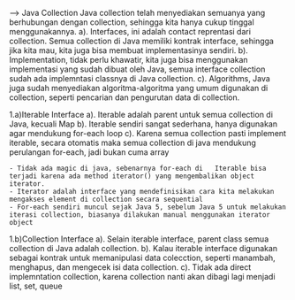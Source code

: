 --> Java Collection
    Java collection telah menyediakan semuanya yang berhubungan dengan collection, sehingga kita hanya cukup tinggal menggunakannya.
    a). Interfaces, ini adalah contact reprentasi dari collection. Semua collection di Java memiliki kontrak interface, sehingga jika kita mau, kita juga bisa membuat implementasinya sendiri.
    b). Implementation, tidak perlu khawatir, kita juga bisa menggunakan implementasi yang sudah dibuat oleh Java, semua interface collection sudah ada implemntasi classnya di Java collection.
    c). Algorithms, Java juga sudah menyediakan algoritma-algoritma yang umum digunakan di collection, seperti pencarian dan pengurutan data di collection.

1.a)Iterable Interface
    a). Iterable adalah parent untuk semua collection di Java, kecuali Map
    b). Iterable sendiri sangat sederhana, hanya digunakan agar mendukung for-each loop
    c). Karena semua collection pasti implement iterable, secara otomatis maka semua collection di java mendukung perulangan for-each, jadi bukan cuma array
    
    - Tidak ada magic di java, sebenarnya for-each di   Iterable bisa terjadi karena ada method iterator() yang mengembalikan object iterator.
    - Iterator adalah interface yang mendefinisikan cara kita melakukan mengakses element di collection secara sequential
    - For-each sendiri muncul sejak Java 5, sebelum Java 5 untuk melakukan iterasi collection, biasanya dilakukan manual menggunakan iterator object

1.b)Collection Interface 
  a). Selain iterable interface, parent class semua collection di Java adalah collection.
  b). Kalau iterable interface digunakan sebagai kontrak untuk memanipulasi data colecction, seperti manambah, menghapus, dan mengecek isi data collection.
  c). Tidak ada direct implemntation collection, karena collection nanti akan dibagi lagi menjadi list, set, queue





